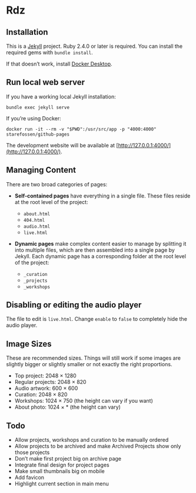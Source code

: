 # Rdz

## Installation

This is a [Jekyll](https://jekyllrb.com) project. Ruby 2.4.0 or later is required. You can install the required gems with `bundle install`.

If that doesn’t work, install [Docker Desktop](https://www.docker.com/get-started).

## Run local web server

If you have a working local Jekyll installation:

```
bundle exec jekyll serve
```

If you’re using Docker:

```
docker run -it --rm -v "$PWD":/usr/src/app -p "4000:4000" starefossen/github-pages
```

The development website will be available at [http://127.0.0.1:4000/](http://127.0.0.1:4000/).

## Managing Content

There are two broad categories of pages:
*  **Self-contained pages** have everything in a single file. These files reside at the root level of the project:
    * `about.html`
    * `404.html`
    * `audio.html`
    * `live.html`

* **Dynamic pages** make complex content easier to manage by splitting it into multiple files, which are then assembled into a single page by Jekyll. Each dynamic page has a corresponding folder at the root level of the project:
    * `_curation`
    * `_projects`
    * `_workshops`

## Disabling or editing the audio player

The file to edit is `live.html`. Change `enable` to `false` to completely hide the audio player.

## Image Sizes

These are recommended sizes. Things will still work if some images are slightly bigger or slightly smaller or not exactly the right proportions.

* Top project: 2048 × 1280
* Regular projects: 2048 × 820
* Audio artwork: 600 × 600
* Curation: 2048 × 820
* Workshops: 1024 × 750 (the height can vary if you want)
* About photo: 1024 × * (the height can vary)

## Todo

* Allow projects, workshops and curation to be manually ordered
* Allow projects to be archived and make Archived Projects show only those projects
* Don’t make first project big on archive page
* Integrate final design for project pages
* Make small thumbnails big on mobile
* Add favicon
* Highlight current section in main menu
